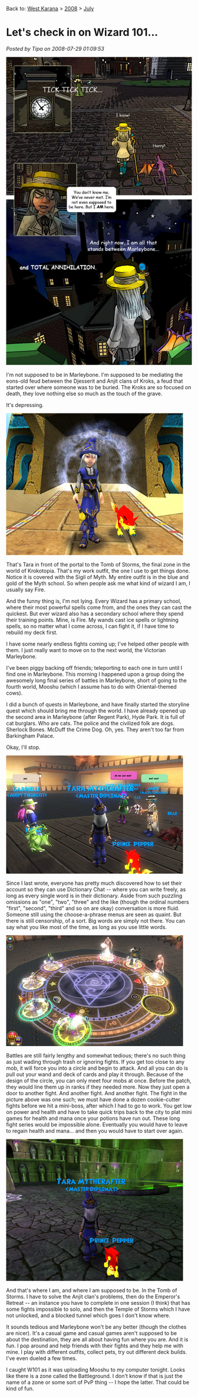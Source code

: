 Back to: [West Karana](/posts/westkarana.md) > [2008](/posts/2008/westkarana.md) > [July](./westkarana.md)
# Let's check in on Wizard 101...

*Posted by Tipa on 2008-07-29 01:09:53*

![](../../../uploads/2008/07/wizardcomic.jpg "wizardcomic")

I'm not supposed to be in Marleybone. I'm supposed to be mediating the eons-old feud between the Djesserit and Anjit clans of Kroks, a feud that started over where someone was to be buried. The Kroks are so focused on death, they love nothing else so much as the touch of the grave.

It's depressing.

![](../../../uploads/2008/07/wizardgraphicalclient-2008-07-28-06-33-12-89.jpg "wizardgraphicalclient-2008-07-28-06-33-12-89")

That's Tara in front of the portal to the Tomb of Storms, the final zone in the world of Krokotopia. That's my work outfit, the one I use to get things done. Notice it is covered with the Sigil of Myth. My entire outfit is in the blue and gold of the Myth school. So when people ask me what kind of wizard I am, I usually say Fire.

And the funny thing is, I'm not lying. Every Wizard has a primary school, where their most powerful spells come from, and the ones they can cast the quickest. But ever wizard also has a secondary school where they spend their training points. Mine, is Fire. My wands cast ice spells or lightning spells, so no matter what I come across, I can fight it, if I have time to rebuild my deck first.

I have some nearly endless fights coming up; I've helped other people with them. I just really want to move on to the next world, the Victorian Marleybone.

I've been piggy backing off friends; teleporting to each one in turn until I find one in Marleybone. This morning I happened upon a group doing the awesomely long final series of battles in Marleybone, short of going to the fourth world, Mooshu (which I assume has to do with Oriental-themed cows). 

I did a bunch of quests in Marleybone, and have finally started the storyline quest which should bring me through the world. I have already opened up the second area in Marleybone (after Regent Park), Hyde Park. It is full of cat burglars. Who are cats. The police and the civilized folk are dogs. Sherlock Bones. McDuff the Crime Dog. Oh, yes. They aren't too far from Barkingham Palace.

Okay, I'll stop.

![](../../../uploads/2008/07/wizardgraphicalclient-2008-07-28-07-18-43-14.jpg "wizardgraphicalclient-2008-07-28-07-18-43-14")

Since I last wrote, everyone has pretty much discovered how to set their account so they can use Dictionary Chat -- where you can write freely, as long as every single word is in their dictionary. Aside from such puzzling omissions as "one", "two", "three" and the like (though the ordinal numbers "first", "second", "third" and so on are okay) conversation is more fluid. Someone still using the choose-a-phrase menus are seen as quaint. But there is still censorship, of a sort. Big words are simply not there. You can say what you like most of the time, as long as you use little words. 

![](../../../uploads/2008/07/wizardgraphicalclient-2008-07-28-07-36-57-71.jpg "wizardgraphicalclient-2008-07-28-07-36-57-71")

Battles are still fairly lengthy and somewhat tedious; there's no such thing as just wading through trash or ignoring fights. If you get too close to any mob, it will force you into a circle and begin to attack. And all you can do is pull out your wand and deck of cards and play it through. Because of the design of the circle, you can only meet four mobs at once. Before the patch, they would line them up in ranks if they needed more. Now they just open a door to another fight. And another fight. And another fight. The fight in the picture above was one such; we must have done a dozen cookie-cutter fights before we hit a mini-boss, after which I had to go to work. You get low on power and health and have to take quick trips back to the city to plat mini games for health and mana once your potions have run out. These long fight series would be impossible alone. Eventually you would have to leave to regain health and mana... and then you would have to start over again.

![](../../../uploads/2008/07/wizardgraphicalclient-2008-07-28-07-06-35-26.jpg "wizardgraphicalclient-2008-07-28-07-06-35-26")

And that's where I am, and where I am supposed to be. In the Tomb of Storms. I have to solve the Anjit clan's problems, then do the Emperor's Retreat -- an instance you have to complete in one session (I think) that has some fights impossible to solo, and then the Temple of Storms which I have not unlocked, and a blocked tunnel which goes I don't know where. 

It sounds tedious and Marleybone won't be any better (though the clothes are nicer). It's a casual game and casual games aren't supposed to be about the destination, they are all about having fun where you are. And it is fun. I pop around and help friends with their fights and they help me with mine. I play with different outfits, collect pets, try out different deck builds. I've even dueled a few times.

I caught W101 as it was uploading Mooshu to my computer tonight. Looks like there is a zone called the Battleground. I don't know if that is just the name of a zone or some sort of PvP thing -- I hope the latter. That could be kind of fun.

